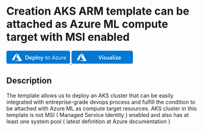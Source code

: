 # Creation AKS ARM template can be attached as Azure ML compute target with MSI enabled

<a href="https://portal.azure.com/#create/Microsoft.Template/uri/https://github.com/cloudmelon/azure-quickstart-templates/blob/master/101-aks-azml-targetcompute/azuredeploy.json" target="_blank">
<img src="https://raw.githubusercontent.com/Azure/azure-quickstart-templates/master/1-CONTRIBUTION-GUIDE/images/deploytoazure.png"/>
</a>
<a href="http://armviz.io/#/?load=https://github.com/cloudmelon/azure-quickstart-templates/blob/master/101-aks-azml-targetcompute/azuredeploy.json" target="_blank">
<img src="https://raw.githubusercontent.com/Azure/azure-quickstart-templates/master/1-CONTRIBUTION-GUIDE/images/visualizebutton.png"/>
</a>

## Description
The template allows us to deploy an AKS cluster that can be easily integrated with entreprise-grade devops process and fulfill the condition to be attached with Azure ML as compute target resources. AKS cluster in this template is not MSI ( Managed Service Identity ) enabled and also has at least one system pool ( latest definition at Azure documentation )




